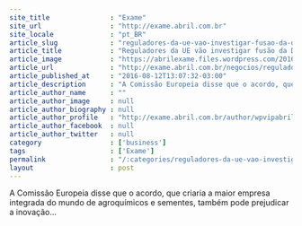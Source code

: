 ```yaml
---
site_title               : "Exame"
site_url                 : "http://exame.abril.com.br"
site_locale              : "pt_BR"
article_slug             : "reguladores-da-ue-vao-investigar-fusao-da-dow-e-dupont"
article_title            : "Reguladores da UE vão investigar fusão da Dow e DuPont"
article_image            : "https://abrilexame.files.wordpress.com/2016/09/size_960_16_9_logotipo-da-dupont5.jpg?quality=70&strip=all&w=960"
article_url              : "http://exame.abril.com.br/negocios/reguladores-da-ue-vao-investigar-fusao-da-dow-e-dupont/"
article_published_at     : "2016-08-12T13:07:32-03:00"
article_description      : "A Comissão Europeia disse que o acordo, que criaria a maior empresa integrada do mundo de agroquímicos e sementes, também pode prejudicar a inovação..."
article_author_name      : ""
article_author_image     : null
article_author_biography : null
article_author_profile   : "http://exame.abril.com.br/author/wpvipabril/"
article_author_facebook  : null
article_author_twitter   : null
category                 : ['business']
tags                     : ['Exame']
permalink                : "/:categories/reguladores-da-ue-vao-investigar-fusao-da-dow-e-dupont/"
layout                   : post
---
```


A Comissão Europeia disse que o acordo, que criaria a maior empresa integrada do mundo de agroquímicos e sementes, também pode prejudicar a inovação...
